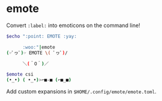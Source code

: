 # emote

Convert `:label:` into emoticons on the command line!

``` bash
$echo ":point: EMOTE :yay:

      :woo:"|emote
(☞ﾟヮﾟ)☞ EMOTE \( ﾟヮﾟ)/

      ＼(＾O＾)／
```

``` bash
$emote csi
(•_•) ( •_•)>⌐■-■ (⌐■_■)
```

Add custom expansions in `$HOME/.config/emote/emote.toml`.
